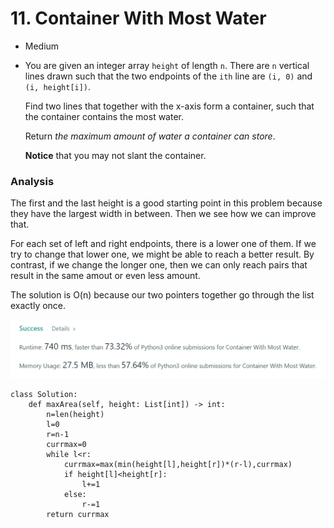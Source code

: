 # 11. Container With Most Water

* Medium
*   You are given an integer array `height` of length `n`. There are `n` vertical lines drawn such that the two endpoints of the `ith` line are `(i, 0)` and `(i, height[i])`.

    Find two lines that together with the x-axis form a container, such that the container contains the most water.

    Return _the maximum amount of water a container can store_.

    **Notice** that you may not slant the container.

### Analysis

The first and the last height is a good starting point in this problem because they have the largest width in between. Then we see how we can improve that.&#x20;

For each set of left and right endpoints, there is a lower one of them. If we try to change that lower one, we might be able to reach a better result. By contrast, if we change the longer one, then we can only reach pairs that result in the same amout or even less amount.&#x20;

The solution is O(n) because our two pointers together go through the list exactly once.&#x20;

![](<../.gitbook/assets/image (9) (1) (1) (1).png>)

```
class Solution:
    def maxArea(self, height: List[int]) -> int:
        n=len(height)
        l=0
        r=n-1
        currmax=0
        while l<r:
            currmax=max(min(height[l],height[r])*(r-l),currmax)
            if height[l]<height[r]:
                l+=1
            else:
                r-=1
        return currmax
```

